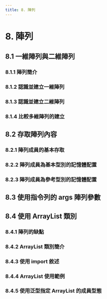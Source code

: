 ```yaml
---
title: 8. 陣列
---
```


# 8. 陣列
## 8.1 一維陣列與二維陣列
  ### 8.1.1 陣列簡介
  ### 8.1.2 認識並建立一維陣列
  ### 8.1.3 認識並建立二維陣列
  ### 8.1.4 比較多維陣列的建立

## 8.2 存取陣列內容
  ### 8.2.1 陣列成員的基本存取
  ### 8.2.2 陣列成員為基本型別的記憶體配置
  ### 8.2.3 陣列成員為參考型別的記憶體配置

## 8.3 使用指令列的 args 陣列參數

## 8.4 使用 ArrayList 類別
  ### 8.4.1 陣列的缺點
  ### 8.4.2 ArrayList 類別簡介
  ### 8.4.3 使用 import 敘述
  ### 8.4.4 ArrayList 使用範例
  ### 8.4.5 使用泛型指定 ArrayList 的成員型態